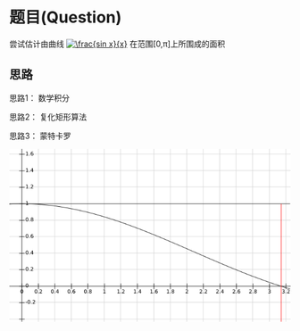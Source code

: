 # 题目(Question)
尝试估计由曲线
<a href="https://www.codecogs.com/eqnedit.php?latex=\frac{sin&space;x}{x}" target="_blank"><img src="https://latex.codecogs.com/gif.latex?\frac{sin&space;x}{x}" title="\frac{sin x}{x}" /></a>
在范围[0,π]上所围成的面积

## 思路
思路1： 数学积分

思路2： 复化矩形算法

思路3： 蒙特卡罗

![](../Second_testB/Monte_Carlo_method.png)
